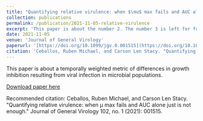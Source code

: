 ```yaml
---
title: "Quantifying relative virulence: when $\mu$ max fails and AUC alone just is not enough"
collection: publications
permalink: /publication/2021-11-05-relative-virulence
excerpt: 'This paper is about the number 2. The number 3 is left for future work.'
date: 2021-11-05
venue: 'Journal of General Virology'
paperurl: '[https://doi.org/10.1099/jgv.0.001515](https://doi.org/10.1099/jgv.0.001515'
citation: 'Ceballos, Ruben Michael, and Carson Len Stacy. "Quantifying relative virulence: when μ max fails and AUC alone just is not enough." Journal of General Virology 102, no. 1 (2021): 001515.'
---
```

This paper is about a temporally weighted metric of differences in growth inhibition resulting from viral infection in microbial populations.

[Download paper here](https://doi.org/10.1099/jgv.0.001515)

Recommended citation: Ceballos, Ruben Michael, and Carson Len Stacy. "Quantifying relative virulence: when μ max fails and AUC alone just is not enough." Journal of General Virology 102, no. 1 (2021): 001515.
